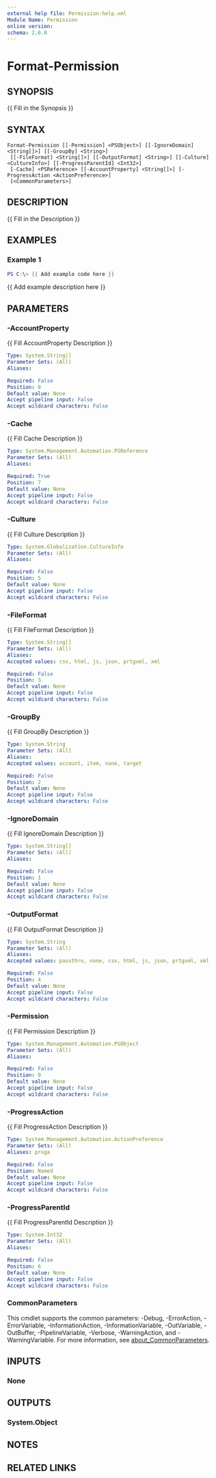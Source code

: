 ```yaml
---
external help file: Permission-help.xml
Module Name: Permission
online version:
schema: 2.0.0
---
```


# Format-Permission

## SYNOPSIS
{{ Fill in the Synopsis }}

## SYNTAX

```
Format-Permission [[-Permission] <PSObject>] [[-IgnoreDomain] <String[]>] [[-GroupBy] <String>]
 [[-FileFormat] <String[]>] [[-OutputFormat] <String>] [[-Culture] <CultureInfo>] [[-ProgressParentId] <Int32>]
 [-Cache] <PSReference> [[-AccountProperty] <String[]>] [-ProgressAction <ActionPreference>]
 [<CommonParameters>]
```

## DESCRIPTION
{{ Fill in the Description }}

## EXAMPLES

### Example 1
```powershell
PS C:\> {{ Add example code here }}
```

{{ Add example description here }}

## PARAMETERS

### -AccountProperty
{{ Fill AccountProperty Description }}

```yaml
Type: System.String[]
Parameter Sets: (All)
Aliases:

Required: False
Position: 8
Default value: None
Accept pipeline input: False
Accept wildcard characters: False
```

### -Cache
{{ Fill Cache Description }}

```yaml
Type: System.Management.Automation.PSReference
Parameter Sets: (All)
Aliases:

Required: True
Position: 7
Default value: None
Accept pipeline input: False
Accept wildcard characters: False
```

### -Culture
{{ Fill Culture Description }}

```yaml
Type: System.Globalization.CultureInfo
Parameter Sets: (All)
Aliases:

Required: False
Position: 5
Default value: None
Accept pipeline input: False
Accept wildcard characters: False
```

### -FileFormat
{{ Fill FileFormat Description }}

```yaml
Type: System.String[]
Parameter Sets: (All)
Aliases:
Accepted values: csv, html, js, json, prtgxml, xml

Required: False
Position: 3
Default value: None
Accept pipeline input: False
Accept wildcard characters: False
```

### -GroupBy
{{ Fill GroupBy Description }}

```yaml
Type: System.String
Parameter Sets: (All)
Aliases:
Accepted values: account, item, none, target

Required: False
Position: 2
Default value: None
Accept pipeline input: False
Accept wildcard characters: False
```

### -IgnoreDomain
{{ Fill IgnoreDomain Description }}

```yaml
Type: System.String[]
Parameter Sets: (All)
Aliases:

Required: False
Position: 1
Default value: None
Accept pipeline input: False
Accept wildcard characters: False
```

### -OutputFormat
{{ Fill OutputFormat Description }}

```yaml
Type: System.String
Parameter Sets: (All)
Aliases:
Accepted values: passthru, none, csv, html, js, json, prtgxml, xml

Required: False
Position: 4
Default value: None
Accept pipeline input: False
Accept wildcard characters: False
```

### -Permission
{{ Fill Permission Description }}

```yaml
Type: System.Management.Automation.PSObject
Parameter Sets: (All)
Aliases:

Required: False
Position: 0
Default value: None
Accept pipeline input: False
Accept wildcard characters: False
```

### -ProgressAction
{{ Fill ProgressAction Description }}

```yaml
Type: System.Management.Automation.ActionPreference
Parameter Sets: (All)
Aliases: proga

Required: False
Position: Named
Default value: None
Accept pipeline input: False
Accept wildcard characters: False
```

### -ProgressParentId
{{ Fill ProgressParentId Description }}

```yaml
Type: System.Int32
Parameter Sets: (All)
Aliases:

Required: False
Position: 6
Default value: None
Accept pipeline input: False
Accept wildcard characters: False
```

### CommonParameters
This cmdlet supports the common parameters: -Debug, -ErrorAction, -ErrorVariable, -InformationAction, -InformationVariable, -OutVariable, -OutBuffer, -PipelineVariable, -Verbose, -WarningAction, and -WarningVariable. For more information, see [about_CommonParameters](http://go.microsoft.com/fwlink/?LinkID=113216).

## INPUTS

### None

## OUTPUTS

### System.Object
## NOTES

## RELATED LINKS
